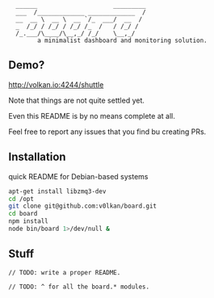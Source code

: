       ______                     _________
      ___  /_____________ _____________  /
      __  __ \  __ \  __ `/_  ___/  __  /
      _  /_/ / /_/ / /_/ /_  /   / /_/ /
      /_.___/\____/\__,_/ /_/    \__,_/
            a minimalist dashboard and monitoring solution.


## Demo?

<http://volkan.io:4244/shuttle>

Note that things are not quite settled yet. 

Even this README is by no means complete at all.

Feel free to report any issues that you find bu creating PRs.


## Installation

quick README for Debian-based systems

```bash
apt-get install libzmq3-dev
cd /opt
git clone git@github.com:v0lkan/board.git
cd board
npm install
node bin/board 1>/dev/null &
```

## Stuff

```
// TODO: write a proper README.

// TODO: ^ for all the board.* modules.
```
